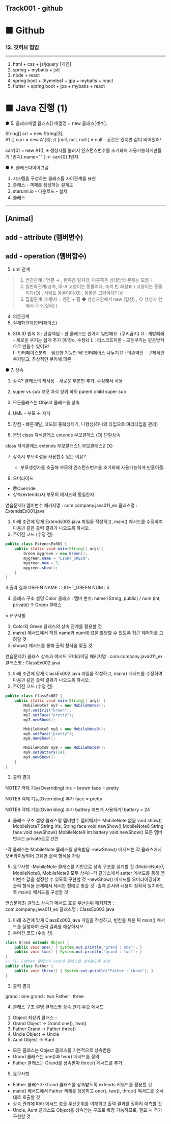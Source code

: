 ## Track001 -  github
# ■ Github   
### 12. 깃허브 협업 
---
1. html + css + js/jquery      [개인]
2. spring + mybatis + jstl     
3. node + react
4. spring boot + thymeleaf + jpa + mybatis + react  
5. flutter + spring boot + jpa + mybatis + react


# ■ Java 진행 (1)
>>>>>>>>>>>>>>>>>>>>>>  
 
● 5. 클래스배열
  클래스[]  배열명 = new 클래스[갯수];
  
  String[]   arr     = new String[3];  
  A1     []   carr   = new A1[3];  // [null, null, null ]
  ※ null  - 공간은 있지만 값이 비어있어!
   
  carr[0]  = new  A1();  ※ 생성자를 불러서 인스턴스변수를 초기화해 사용가능하게만들기
  1번지{  name="" }  ←  carr[0] 1번지


 
● 6. 클래스다이어그램
1. 시스템을 구성하는 클래스들 사이관계를 표현
2. 클래스 - 객체를 생성하는 설계도
3. staruml.io - 다운로드 - 설치
4. 클래스
---------------------
[Animal]
---------------------
add - attribute (멤버변수)
---------------------
add - operation (멤버함수)
---------------------

5. uml 관계
>1) 연관관계  ( 연결  →  , 한쪽은 알지만, 다른쪽은 상대방의 존재는 모름 )
>2) 일반화관계(상속, IS-A 고양이는 동물이다, 속이 빈 화살표  )
     고양이는 동물이다(O) , 사람도 동물이다(O) , 동물은 고양이다? (x)   
> 3) 집합관계 (자동차 = 엔진 + 휠
              ◆  생성자안에서 new (합성)   , ◇ 생성자 안에서 주소(집약) )
4) 의존관계
5) 실체화관계(인터페이스)

6. SOLID 원칙
S : 단일책임      - 한 클래스는 한가지 일만해요. (쿠키굽기)
O : 개방폐쇄      - 새로운 쿠키는 쉽게 추가 (확장o, 수정x) 
L : 리스코프치환   - 모든쿠키는 같은방식으로 만들수 있어요!  
I : 인터페이스분리 - 필요한 기능만 딱! 인터페이스 나누기 
D : 의존역전      - 구체적인 쿠키말고, 추상적인 쿠키에 의존




● 7. 상속
1. 상속?  클래스의 재사용 - 새로운 부분만 추가, 수정해서 사용

2. super  vs  sub
  부모           자식
  상위           하위
  parent        child
  super         sub

3. 모든클래스는 Object 클래스를 상속

4. UML - 부모 ← 자식

5. 장점 - 빠른개발, 코드의 중복성제거, 다형성(하나의 타입으로 여러타입을 관리)

6. 문법
  class  자식클래스 extends 부모클래스  (O)  단일상속
  
  class  자식클래스 extends 부모클래스1, 부모클래스2 (X)

7. 상속시 부모속성을 사용할수 있는 이유?
   - 부모생성자를 호출해 
     부모의 인스턴스변수를 초기화해 사용가능하게 만들어줌.

8. 오버라이드
  - @Override
  - 상속(extends)시  부모의 메서드와 동일한지


연습문제1)  멤버변수
패키지명 : com.company.java011_ex
클래스명 :   ExtendsEx001.java
1. 아래 조건에 맞게 Extends002.java 파일을 작성하고, main() 메서드를 수정하여 다음과 같은 출력 결과가 나오도록 하시오.
2. 주어진 코드 (수정 전)
```java
public class ExtendsEx001 {
    public static void main(String[] args){
        Green mygreen = new Green();
        mygreen.name = "LIGHT_GREEN";
        mygreen.num = 5;
        mygreen.show();
    }
}
```
3.출력 결과 
GREEN
NAME : LIGHT_GREEN
NUM : 5

4. 클래스 구조 설명
 Color 클래스 : 멤버 변수:  name (String, public)  / num (int, private)
  ↑
Green 클래스   
 

5 요구사항
1) Color와 Green 클래스의 상속 관계를 활용할 것
2) main() 메서드에서 직접 name과 num에 값을 할당할 수 있도록 접근 제어자를 고려할 것
3) show() 메서드를 통해 출력 형식을 맞출 것



연습문제2)     클래스 상속과 메서드 오버라이딩
패키지명 : com.company.java011_ex 
클래스명 : ClassEx002.java

1. 아래 조건에 맞게 ClassEx002.java 파일을 작성하고,
   main() 메서드를 수정하여 다음과 같은 출력 결과가 나오도록 하시오.
2. 주어진 코드 (수정 전)
```java
public class ClassEx002 {
    public static void main(String[] args) {
        MobileNote7 my7 = new MobileNote7();
        my7.setIris("brown");
        my7.setFace("pretty");
        my7.newShow();

        MobileNote8 my8 = new MobileNote8();
        my8.setFace("pretty");
        my8.newShow();

        MobileNote9 my9 = new MobileNote9();
        my9.setBattery(24);
        my9.newShow();
    }
}
```
3. 출력 결과 

NOTE7 객체 기능(Overriding)
iris = brown
face = pretty

NOTE8 객체 기능(Overriding) 추가
face = pretty

NOTE9 객체 기능(Overriding) 추가
battery 예쁘게 사용하기!
battery = 24

4. 클래스 구조 설명
클래스명      멤버변수        멤버메서드
MobileNote   없음                        void show()
MobileNote7   String iris, String face  void newShow()
MobileNote8   String face                 void newShow()
MobileNote9   int battery                 void newShow()
모든 멤버변수는 private으로 선언

-각 클래스는 MobileNote 클래스를 상속받음
-newShow() 메서드는 각 클래스에서 오버라이딩되어 고유한 출력 형식을 가짐

5. 요구사항
-MobileNote 클래스를 기반으로 상속 구조를 설계할 것 (MobileNote7, MobileNote8, MobileNote9 모두 상속)
-각 클래스에서 setter 메서드를 통해 멤버변수 값을 설정할 수 있도록 구현할 것
-newShow() 메서드를 오버라이딩하여 출력 형식을 문제에서 제시한 형태로 맞출 것
-출력 순서와 내용이 정확히 일치하도록 main() 메서드를 구성할 것



연습문제3)    클래스 상속과 메서드 호출 우선순위
패키지명 : com.company.java011_ex 
클래스명 : ClassEx003.java

1. 아래 조건에 맞게 ClassEx003.java 파일을 작성하고, 
   빈칸을 채운 뒤 main() 메서드를 실행하여 출력 결과를 예상하시오.
2. 주어진 코드 (수정 전)
```java
class Grand extends Object {
    public void one() { System.out.println("grand : one"); }
    public void two() { System.out.println("grand : two"); }
}
// (1) Father 클래스가 Grand 클래스를 상속받도록 수정
public class Father {
    public void three() { System.out.println("Father : three"); }
}

```
3. 출력 결과  
 
grand : one
grand : two
Father : three

4. 클래스 구조 설명
클래스명        상속 관계       주요 메서드
1) Object   최상위 클래스           -
2) Grand      Object → Grand         one(), two()
3) Father   Grand → Father       three()
4) Uncle      Object → Uncle 
5) Aunt      Object → Aunt     
- 모든 클래스는 Object 클래스를 기본적으로 상속받음
- Grand 클래스는 one()과 two() 메서드를 정의
- Father 클래스는 Grand를 상속받아 three() 메서드를 추가

5. 요구사항
- Father 클래스가 Grand 클래스를 상속받도록 extends 키워드를 활용할 것
- main() 메서드에서 Father 객체를 생성하고 one(), two(), three() 메서드를 순서대로 호출할 것
- 상속 관계에 따라 메서드 호출 우선순위를 이해하고 출력 결과를 정확히 예측할 것
- Uncle, Aunt 클래스도 Object를 상속받는 구조로 확장 가능하므로, 필요 시 추가 구현할 것






